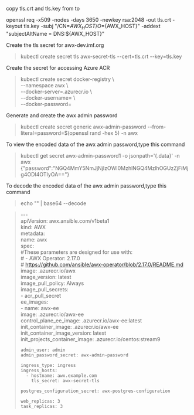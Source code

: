 
copy tls.crt and tls.key from to 
 
openssl req -x509 -nodes -days 3650 -newkey rsa:2048 -out tls.crt -keyout tls.key -subj "/CN=${AWX_HOST}/O=${AWX_HOST}" -addext "subjectAltName = DNS:${AWX_HOST}"

Create the tls secret for awx-dev.imf.org
<blockquote>
kubectl create secret tls awx-secret-tls --cert=tls.crt  --key=tls.key 
</blockquote>
Create the secret for accessing Azure ACR <p>
<blockquote>
kubectl create secret docker-registry  \<br>
    --namespace awx \<br>
    --docker-server=<container-registry-name>.azurecr.io \<br>
    --docker-username=<service-principal-ID> \<br>
    --docker-password=<service-principal-password><br>
</blockquote>
<p>
Generate and create the awx admin password <br>
<blockquote>
kubectl create secret generic awx-admin-password --from-literal=password=$(openssl rand -hex 5) -n awx
</blockquote>
<p>
To view the encoded data of the awx admin password,type this command
<blockquote>
kubectl get secret awx-admin-password1 -o jsonpath='{.data}' -n awx <br>
{"password":"NGQ4MmY5NmJjNjIzOWI0MzhlNGQ4MzlhOGUzZjFiMjg4ODI4OTIyOA=="}
</blockquote>
To decode the encoded data of the awx admin password,type this command
<blockquote>
echo "<encoded-string>" | base64 --decode
</blockquote>







<blockquote>

<rawtext>---</awtext><br>
apiVersion: awx.ansible.com/v1beta1<br>
kind: AWX<br>
metadata:<br>
  name: awx<br>
spec:<br>
  <rawtext>#</rawtext>These parameters are designed for use with:<br>
  <rawtext>#</rawtext> - AWX Operator: 2.17.0<br> 
  <rawtext>#</rawtext>  https://github.com/ansible/awx-operator/blob/2.17.0/README.md<br> 
    image: <container-registry-name>.azurecr.io/awx<br>
    image_version: latest<br>
    image_pull_policy: Always<br>
    image_pull_secrets:<br>
     - acr_pull_secret<br>
    ee_images:<br>
      - name: awx-ee<br>
        image: <container-registry-name>.azurecr.io/awx-ee<br>
    control_plane_ee_image: <container-registry-name>.azurecr.io/awx-ee:latest<br>
    init_container_image: <container-registry-name>.azurecr.io/awx-ee<br>
    init_container_image_version: latest<br>
    init_projects_container_image: <container-registry-name>.azurecr.io/centos:stream9<br>

    admin_user: admin
    admin_password_secret: awx-admin-password

    ingress_type: ingress
    ingress_hosts:
      - hostname: awx.example.com
        tls_secret: awx-secret-tls

    postgres_configuration_secret: awx-postgres-configuration

    web_replicas: 3
    task_replicas: 3	
</blockquote>
